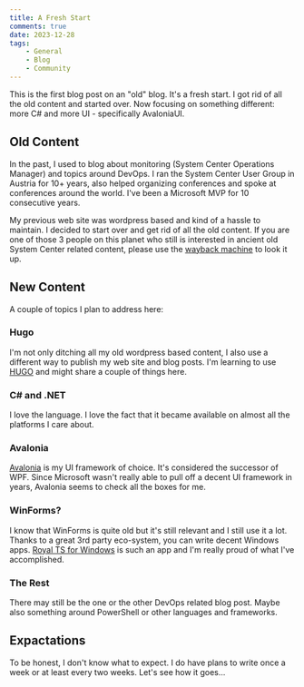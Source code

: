 ```yaml
---
title: A Fresh Start
comments: true
date: 2023-12-28
tags: 
    - General
    - Blog
    - Community
---
```


This is the first blog post on an "old" blog. It's a fresh start. I got rid of all the old content and started over. Now focusing on something different: more C# and more UI - specifically AvaloniaUI.

<!--more-->

## Old Content
In the past, I used to blog about monitoring (System Center Operations Manager) and topics around DevOps. I ran the System Center User Group in Austria for 10+ years, also helped organizing conferences and spoke at conferences around the world. I've been a Microsoft MVP for 10 consecutive years. 

My previous web site was wordpress based and kind of a hassle to maintain. I decided to start over and get rid of all the old content. If you are one of those 3 people on this planet who still is interested in ancient old System Center related content, please use the [wayback machine](https://web.archive.org/web/20231112233101/https://code4ward.net/) to look it up.

## New Content
A couple of topics I plan to address here:

### Hugo
I'm not only ditching all my old wordpress based content, I also use a different way to publish my web site and blog posts. I'm learning to use [HUGO](https://gohugo.io/) and might share a couple of things here.

### C# and .NET
I love the language. I love the fact that it became available on almost all the platforms I care about.

### Avalonia
[Avalonia](https://avaloniaui.net/) is my UI framework of choice. It's considered the successor of WPF. Since Microsoft wasn't really able to pull off a decent UI framework in years, Avalonia seems to check all the boxes for me.

### WinForms?
I know that WinForms is quite old but it's still relevant and I still use it a lot. Thanks to a great 3rd party eco-system, you can write decent Windows apps. [Royal TS for Windows](https://royalapps.com/ts/win/features) is such an app and I'm really proud of what I've accomplished.

### The Rest
There may still be the one or the other DevOps related blog post. Maybe also something around PowerShell or other languages and frameworks.

## Expactations
To be honest, I don't know what to expect. I do have plans to write once a week or at least every two weeks. Let's see how it goes...